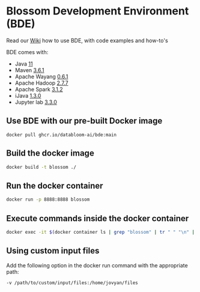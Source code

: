 # Blossom Development Environment (BDE)

Read our [Wiki](https://github.com/databloom-ai/BDE/wiki) how to use BDE, with code examples and how-to's

BDE comes with: 
- Java [11](https://www.azul.com/downloads/?version=java-11-lts&os=ubuntu&architecture=x86-64-bit&package=jdk)
- Maven [3.6.1](https://maven.apache.org/ref/3.6.3/)
- Apache Wayang [0.6.1](https://wayang.apache.org/documentation/)
- Apache Hadoop [2.7.7](https://hadoop.apache.org/docs/r2.7.7/)
- Apache Spark [3.1.2](https://spark.apache.org/docs/3.1.2/)
- iJava [1.3.0](https://github.com/SpencerPark/IJava/releases/tag/v1.3.0)
- Jupyter lab [3.3.0](https://jupyterlab.readthedocs.io/en/3.3.x/)

## Use BDE with our pre-built Docker image
```
docker pull ghcr.io/databloom-ai/bde:main
```

## Build the docker image
```bash
docker build -t blossom ./
```

## Run the docker container
```bash
docker run -p 8888:8888 blossom
```

## Execute commands inside the docker container
```bash
docker exec -it $(docker container ls | grep "blossom" | tr " " "\n" | tail -n 1) /bin/bash
```

## Using custom input files

Add the following option in the docker run command with the appropriate path:

```
-v /path/to/custom/input/files:/home/jovyan/files
```
